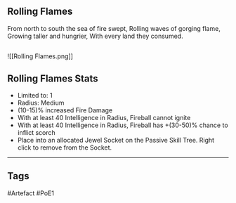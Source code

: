## Rolling Flames
From north to south the sea of fire swept,
Rolling waves of gorging flame,
Growing taller and hungrier,
With every land they consumed.
##
![[Rolling Flames.png]]
## Rolling Flames Stats
- Limited to: 1
- Radius: Medium
- (10-15)% increased Fire Damage
- With at least 40 Intelligence in Radius, Fireball cannot ignite
- With at least 40 Intelligence in Radius, Fireball has +(30-50)% chance to inflict scorch
- Place into an allocated Jewel Socket on the Passive Skill Tree. Right click to remove from the Socket.


---
## Tags
#Artefact
#PoE1